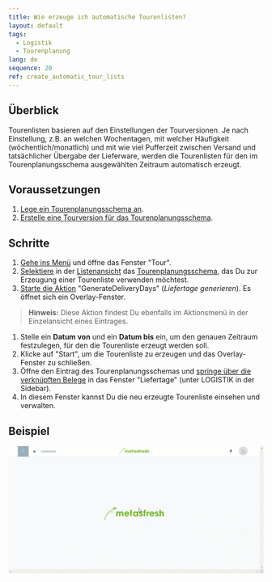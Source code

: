 ```yaml
---
title: Wie erzeuge ich automatische Tourenlisten?
layout: default
tags:
  - Logistik
  - Tourenplanung
lang: de
sequence: 20
ref: create_automatic_tour_lists
---
```


## Überblick
Tourenlisten basieren auf den Einstellungen der Tourversionen. Je nach Einstellung, z.B. an welchen Wochentagen, mit welcher Häufigkeit (wöchentlich/monatlich) und mit wie viel Pufferzeit zwischen Versand und tatsächlicher Übergabe der Lieferware, werden die Tourenlisten für den im Tourenplanungsschema ausgewählten Zeitraum automatisch erzeugt.

## Voraussetzungen
1. [Lege ein Tourenplanungsschema an](Tourenplanungsschema_anlegen).
1. [Erstelle eine Tourversion für das Tourenplanungsschema](Tourversion_erstellen).

## Schritte
1. [Gehe ins Menü](Menu) und öffne das Fenster "Tour".
1. [Selektiere](AuswahlBelege) in der [Listenansicht](Ansichten) das [Tourenplanungsschema](Tourenplanungsschema_anlegen), das Du zur Erzeugung einer Tourenliste verwenden möchtest.
1. [Starte die Aktion](AktionStarten) "GenerateDeliveryDays" (*Liefertage generieren*). Es öffnet sich ein Overlay-Fenster.
 >**Hinweis:** Diese Aktion findest Du ebenfalls im Aktionsmenü in der Einzelansicht eines Eintrages.

1. Stelle ein **Datum von** und ein **Datum bis** ein, um den genauen Zeitraum festzulegen, für den die Tourenliste erzeugt werden soll.
1. Klicke auf "Start", um die Tourenliste zu erzeugen und das Overlay-Fenster zu schließen.
1. Öffne den Eintrag des Tourenplanungsschemas und [springe über die verknüpften Belege](SpringezuBelegen) in das Fenster "Liefertage" (unter LOGISTIK in der Sidebar).
1. In diesem Fenster kannst Du die neu erzeugte Tourenliste einsehen und verwalten.

## Beispiel
![](assets/Tourenlisten_automatisch_generieren.gif)
